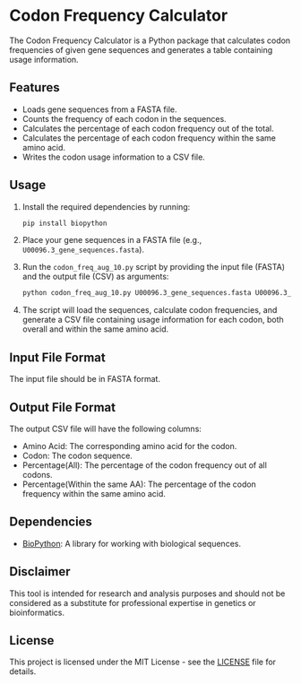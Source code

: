 # Codon Frequency Calculator

The Codon Frequency Calculator is a Python package that calculates codon frequencies of given gene sequences and generates a table containing usage information. 

## Features

- Loads gene sequences from a FASTA file.
- Counts the frequency of each codon in the sequences.
- Calculates the percentage of each codon frequency out of the total.
- Calculates the percentage of each codon frequency within the same amino acid.
- Writes the codon usage information to a CSV file.

## Usage

1. Install the required dependencies by running:
   
   ```bash
   pip install biopython
   ```

2. Place your gene sequences in a FASTA file (e.g., `U00096.3_gene_sequences.fasta`).

3. Run the `codon_freq_aug_10.py` script by providing the input file (FASTA) and the output file (CSV) as arguments:

   ```bash
   python codon_freq_aug_10.py U00096.3_gene_sequences.fasta U00096.3_codon_usage_amino_acid.csv
   ```

4. The script will load the sequences, calculate codon frequencies, and generate a CSV file containing usage information for each codon, both overall and within the same amino acid.

## Input File Format

The input file should be in FASTA format.

## Output File Format

The output CSV file will have the following columns:

- Amino Acid: The corresponding amino acid for the codon.
- Codon: The codon sequence.
- Percentage(All): The percentage of the codon frequency out of all codons.
- Percentage(Within the same AA): The percentage of the codon frequency within the same amino acid.

## Dependencies

- [BioPython](https://biopython.org/): A library for working with biological sequences.

## Disclaimer

This tool is intended for research and analysis purposes and should not be considered as a substitute for professional expertise in genetics or bioinformatics.

## License

This project is licensed under the MIT License - see the [LICENSE](LICENSE) file for details.
